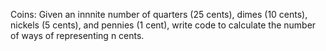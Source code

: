 Coins: Given an innnite number of quarters (25 cents), dimes (10 cents), nickels (5 cents), and pennies (1 cent), 
write code to calculate the number of ways of representing n cents.
